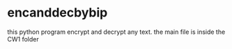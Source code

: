 # encanddecbybip
this python program encrypt and decrypt any text.
the main file is inside the CW1 folder

